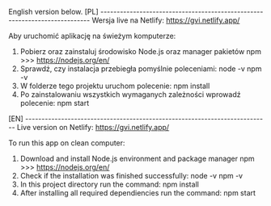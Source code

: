 English version below.
[PL] ---------------------------------------------------------------------------
Wersja live na Netlify:
https://gvi.netlify.app/

Aby uruchomić aplikację na świeżym komputerze:
1. Pobierz oraz zainstaluj środowisko Node.js oraz manager pakietów npm >>> https://nodejs.org/en/
2. Sprawdź, czy instalacja przebiegła pomyślnie poleceniami:
    node -v
    npm -v
3. W folderze tego projektu uruchom polecenie:
    npm install
4. Po zainstalowaniu wszystkich wymaganych zależności wprowadź polecenie:
    npm start

[EN] ---------------------------------------------------------------------------
Live version on Netlify:
https://gvi.netlify.app/

To run this app on clean computer:
1. Download and install Node.js environment and package manager npm >>> https://nodejs.org/en/
2. Check if the installation was finished successfully:
    node -v
    npm -v
3. In this project directory run the command:
    npm install
4. After installing all required dependiencies run the command:
    npm start
